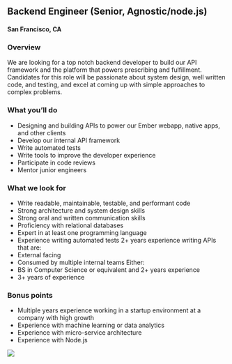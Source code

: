 ## Backend Engineer (Senior, Agnostic/node.js)
#### San Francisco, CA

### Overview
We are looking for a top notch backend developer to build our API framework and the platform that powers prescribing and fulfillment. Candidates for this role will be passionate about system design, well written code, and testing, and excel at coming up with simple approaches to complex problems.

### What you’ll do
+	Designing and building APIs to power our Ember webapp, native apps, and other clients
+	Develop our internal API framework
+	Write automated tests
+	Write tools to improve the developer experience
+	Participate in code reviews
+	Mentor junior engineers

### What we look for
+	Write readable, maintainable, testable, and performant code
+	Strong architecture and system design skills
+	Strong oral and written communication skills
+	Proficiency with relational databases
+	Expert in at least one programming language
+	Experience writing automated tests
2+ years experience writing APIs that are: 
+	External facing
+	Consumed by multiple internal teams
Either: 
+	BS in Computer Science or equivalent and 2+ years experience
+	3+ years of experience

### Bonus points
+	Multiple years experience working in a startup environment at a company with high growth
+	Experience with machine learning or data analytics
+	Experience with micro-service architecture
+	Experience with Node.js


[<img src='https://dabuttonfactory.com/button.png?t=Learn+More&f=Calibri-Bold&ts=24&tc=fff&hp=20&vp=8&c=5&bgt=unicolored&bgc=29aafe'>](https://letsrockit.co/jobs/tnvyea-backend-engineer-senior-agnostic-node-js)
